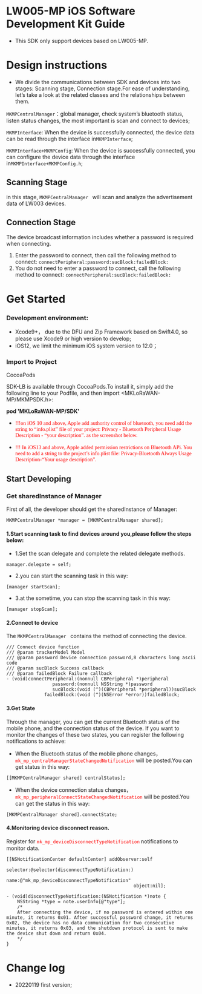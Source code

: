 # LW005-MP iOS Software Development Kit Guide

* This SDK only support devices based on LW005-MP.

# Design instructions

* We divide the communications between SDK and devices into two stages: Scanning stage, Connection stage.For ease of understanding, let’s take a look at the related classes and the relationships between them.

`MKMPCentralManager`：global manager, check system’s bluetooth status, listen status changes, the most important is scan and connect to devices;

`MKMPInterface`: When the device is successfully connected, the device data can be read through the interface in`MKMPInterface`;

`MKMPInterface+MKMPConfig`: When the device is successfully connected, you can configure the device data through the interface in`MKMPInterface+MKMPConfig.h`;


## Scanning Stage

in this stage, `MKMPCentralManager ` will scan and analyze the advertisement data of LW003 devices.


## Connection Stage

The device broadcast information includes whether a password is required when connecting.

1. Enter the password to connect, then call the following method to connect:
`connectPeripheral:password:sucBlock:failedBlock:`
2. You do not need to enter a password to connect, call the following method to connect:
`connectPeripheral:sucBlock:failedBlock:`


# Get Started

### Development environment:

* Xcode9+， due to the DFU and Zip Framework based on Swift4.0, so please use Xcode9 or high version to develop;
* iOS12, we limit the minimum iOS system version to 12.0；

### Import to Project

CocoaPods

SDK-LB is available through CocoaPods.To install it, simply add the following line to your Podfile, and then import <MKLoRaWAN-MP/MKMPSDK.h>:

**pod 'MKLoRaWAN-MP/SDK'**


* <font color=#FF0000 face="黑体">!!!on iOS 10 and above, Apple add authority control of bluetooth, you need add the string to “info.plist” file of your project: Privacy - Bluetooth Peripheral Usage Description - “your description”. as the screenshot below.</font>

* <font color=#FF0000 face="黑体">!!! In iOS13 and above, Apple added permission restrictions on Bluetooth APi. You need to add a string to the project’s info.plist file: Privacy-Bluetooth Always Usage Description-“Your usage description”.</font>


## Start Developing

### Get sharedInstance of Manager

First of all, the developer should get the sharedInstance of Manager:

```
MKMPCentralManager *manager = [MKMPCentralManager shared];
```

#### 1.Start scanning task to find devices around you,please follow the steps below:

* 1.Set the scan delegate and complete the related delegate methods.

```
manager.delegate = self;
```

* 2.you can start the scanning task in this way:

```
[manager startScan];
```

* 3.at the sometime, you can stop the scanning task in this way:

```
[manager stopScan];
```

#### 2.Connect to device

The `MKMPCentralManager ` contains the method of connecting the device.

```
/// Connect device function
/// @param trackerModel Model
/// @param password Device connection password,8 characters long ascii code
/// @param sucBlock Success callback
/// @param failedBlock Failure callback
- (void)connectPeripheral:(nonnull CBPeripheral *)peripheral
                 password:(nonnull NSString *)password
                 sucBlock:(void (^)(CBPeripheral *peripheral))sucBlock
              failedBlock:(void (^)(NSError *error))failedBlock;
```

#### 3.Get State

Through the manager, you can get the current Bluetooth status of the mobile phone, and the connection status of the device. If you want to monitor the changes of these two states, you can register the following notifications to achieve:

* When the Bluetooth status of the mobile phone changes，<font color=#FF0000 face="黑体">`mk_mp_centralManagerStateChangedNotification`</font> will be posted.You can get status in this way:

```
[[MKMPCentralManager shared] centralStatus];
```

* When the device connection status changes， <font color=#FF0000 face="黑体"> `mk_mp_peripheralConnectStateChangedNotification` </font> will be posted.You can get the status in this way:

```
[MKMPCentralManager shared].connectState;
```

#### 4.Monitoring device disconnect reason.

Register for <font color=#FF0000 face="黑体"> `mk_mp_deviceDisconnectTypeNotification` </font> notifications to monitor data.


```
[[NSNotificationCenter defaultCenter] addObserver:self
                                             selector:@selector(disconnectTypeNotification:)
                                                 name:@"mk_mp_deviceDisconnectTypeNotification"
                                               object:nil];

```

```
- (void)disconnectTypeNotification:(NSNotification *)note {
    NSString *type = note.userInfo[@"type"];
    /*
    After connecting the device, if no password is entered within one minute, it returns 0x01. After successful password change, it returns 0x02, the device has no data communication for two consecutive minutes, it returns 0x03, and the shutdown protocol is sent to make the device shut down and return 0x04.
    */
}
```


# Change log

* 20220119 first version;
